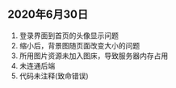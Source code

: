 ## 2020年6月30日

1. 登录界面到首页的头像显示问题
2. 缩小后，背景图随页面改变大小的问题
3. 所用图片资源未加入图床，导致服务器内存占用
4. 未连通后端
5. 代码未注释(致命错误)